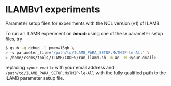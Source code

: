 # ILAMBv1 experiments

Parameter setup files for experiments
with the NCL version (v1) of ILAMB.

To run an ILAMB experiment on ***beach***
using one of these parameter setup files,
try

```bash
$ qsub -q debug -l pmem=16gb \
> -v parameter_file='/path/to/ILAMB_PARA_SETUP.MsTMIP-le-All' \
> /home/csdms/tools/ILAMB/CODES/run_ilamb.sh -m ae -M <your-email>
```

replacing `<your-email>` with your email address
and `/path/to/ILAMB_PARA_SETUP.MsTMIP-le-All`
with the fully qualified path to the ILAMB parameter setup file.
